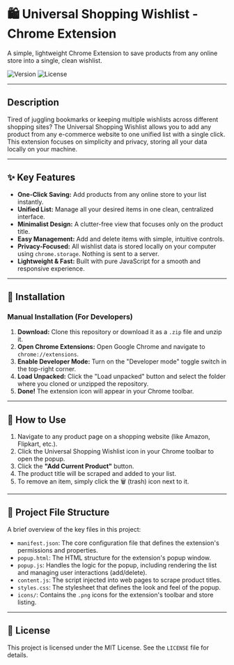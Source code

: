 # 🛍️ Universal Shopping Wishlist - Chrome Extension

A simple, lightweight Chrome Extension to save products from any online store into a single, clean wishlist.

![Version](https://img.shields.io/badge/version-1.0-blue)
![License](https://img.shields.io/badge/license-MIT-green)

---

## Description

Tired of juggling bookmarks or keeping multiple wishlists across different shopping sites? The Universal Shopping Wishlist allows you to add any product from any e-commerce website to one unified list with a single click. This extension focuses on simplicity and privacy, storing all your data locally on your machine.

---

## ✨ Key Features

* **One-Click Saving:** Add products from any online store to your list instantly.
* **Unified List:** Manage all your desired items in one clean, centralized interface.
* **Minimalist Design:** A clutter-free view that focuses only on the product title.
* **Easy Management:** Add and delete items with simple, intuitive controls.
* **Privacy-Focused:** All wishlist data is stored locally on your computer using `chrome.storage`. Nothing is sent to a server.
* **Lightweight & Fast:** Built with pure JavaScript for a smooth and responsive experience.

---

## 🚀 Installation

### Manual Installation (For Developers)

1.  **Download:** Clone this repository or download it as a `.zip` file and unzip it.
2.  **Open Chrome Extensions:** Open Google Chrome and navigate to `chrome://extensions`.
3.  **Enable Developer Mode:** Turn on the "Developer mode" toggle switch in the top-right corner.
4.  **Load Unpacked:** Click the "Load unpacked" button and select the folder where you cloned or unzipped the repository.
5.  **Done!** The extension icon will appear in your Chrome toolbar.

---

## 📖 How to Use

1.  Navigate to any product page on a shopping website (like Amazon, Flipkart, etc.).
2.  Click the Universal Shopping Wishlist icon in your Chrome toolbar to open the popup.
3.  Click the **"Add Current Product"** button.
4.  The product title will be scraped and added to your list.
5.  To remove an item, simply click the 🗑️ (trash) icon next to it.

---

## 📂 Project File Structure

A brief overview of the key files in this project:

* `manifest.json`: The core configuration file that defines the extension's permissions and properties.
* `popup.html`: The HTML structure for the extension's popup window.
* `popup.js`: Handles the logic for the popup, including rendering the list and managing user interactions (add/delete).
* `content.js`: The script injected into web pages to scrape product titles.
* `styles.css`: The stylesheet that defines the look and feel of the popup.
* `icons/`: Contains the `.png` icons for the extension's toolbar and store listing.

---

## 📜 License

This project is licensed under the MIT License. See the `LICENSE` file for details.
